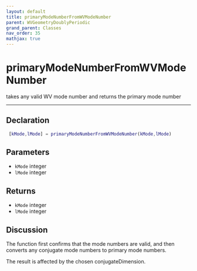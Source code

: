 ```yaml
---
layout: default
title: primaryModeNumberFromWVModeNumber
parent: WVGeometryDoublyPeriodic
grand_parent: Classes
nav_order: 35
mathjax: true
---
```


#  primaryModeNumberFromWVModeNumber

takes any valid WV mode number and returns the primary mode number


---

## Declaration
```matlab
 [kMode,lMode] = primaryModeNumberFromWVModeNumber(kMode,lMode)
```
## Parameters
+ `kMode`  integer
+ `lMode`  integer

## Returns
+ `kMode`  integer
+ `lMode`  integer

## Discussion

  The function first confirms that the mode numbers are valid,
  and then converts any conjugate mode numbers to primary mode
  numbers.
 
  The result is affected by the chosen conjugateDimension.
 
            
